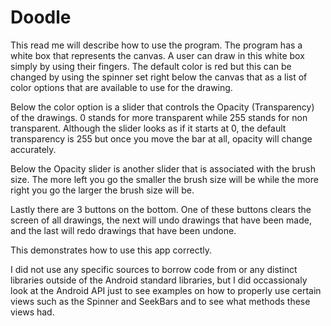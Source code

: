 # Doodle

This read me will describe how to use the program. 
The program has a white box that represents the canvas. A user can draw in this white box simply by using their fingers. The default color is red but this can be changed by using the spinner set right below the canvas that as a list of color options that are available to use for the drawing.

Below the color option is a slider that controls the Opacity (Transparency) of the drawings. 0 stands for more transparent while 255 stands for non transparent. Although the slider looks as if it starts at 0, the default transparency is 255 but once you move the bar at all, opacity will change accurately. 

Below the Opacity slider is another slider that is associated with the brush size. The more left you go the smaller the brush size will be while the more right you go the larger the brush size will be. 

Lastly there are 3 buttons on the bottom. One of these buttons clears the screen of all drawings, the next will undo drawings that have been made, and the last will redo drawings that have been undone. 

This demonstrates how to use this app correctly. 

I did not use any specific sources to borrow code from or any distinct libraries outside of the Android standard libraries, but I did occassionaly look at the Android API just to see examples on how to properly use certain views such as the Spinner and SeekBars and to see what methods these views had. 

